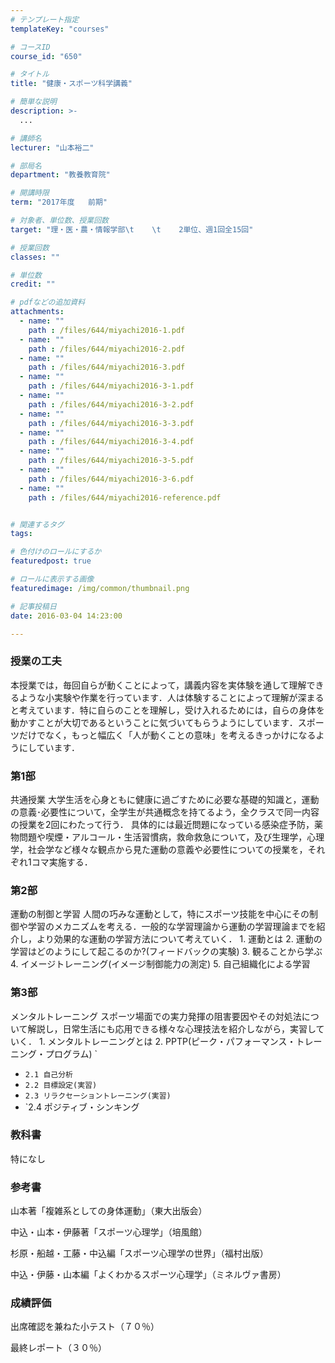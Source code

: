 ```yaml
---
# テンプレート指定
templateKey: "courses"

# コースID
course_id: "650"

# タイトル
title: "健康・スポーツ科学講義"

# 簡単な説明
description: >-
  ...

# 講師名
lecturer: "山本裕二"

# 部局名
department: "教養教育院"

# 開講時限
term: "2017年度	前期"

# 対象者、単位数、授業回数
target: "理・医・農・情報学部\t    \t    2単位、週1回全15回"

# 授業回数
classes: ""

# 単位数
credit: ""

# pdfなどの追加資料
attachments: 
  - name: "" 
    path : /files/644/miyachi2016-1.pdf
  - name: "" 
    path : /files/644/miyachi2016-2.pdf
  - name: "" 
    path : /files/644/miyachi2016-3.pdf
  - name: "" 
    path : /files/644/miyachi2016-3-1.pdf
  - name: "" 
    path : /files/644/miyachi2016-3-2.pdf
  - name: "" 
    path : /files/644/miyachi2016-3-3.pdf
  - name: "" 
    path : /files/644/miyachi2016-3-4.pdf
  - name: "" 
    path : /files/644/miyachi2016-3-5.pdf
  - name: "" 
    path : /files/644/miyachi2016-3-6.pdf
  - name: "" 
    path : /files/644/miyachi2016-reference.pdf


# 関連するタグ
tags:

# 色付けのロールにするか
featuredpost: true

# ロールに表示する画像
featuredimage: /img/common/thumbnail.png

# 記事投稿日
date: 2016-03-04 14:23:00

---
```


  
### 授業の工夫  
本授業では，毎回自らが動くことによって，講義内容を実体験を通して理解できるような小実験や作業を行っています．人は体験することによって理解が深まると考えています．特に自らのことを理解し，受け入れるためには，自らの身体を動かすことが大切であるということに気づいてもらうようにしています．スポーツだけでなく，もっと幅広く「人が動くことの意味」を考えるきっかけになるようにしています．

  
### 第1部  
共通授業 大学生活を心身ともに健康に過ごすために必要な基礎的知識と，運動の意義･必要性について，全学生が共通概念を持てるよう，全クラスで同一内容の授業を2回にわたって行う． 具体的には最近問題になっている感染症予防，薬物問題や喫煙・アルコール・生活習慣病，救命救急について，及び生理学，心理学，社会学など様々な観点から見た運動の意義や必要性についての授業を，それぞれ1コマ実施する．  
### 第2部  
運動の制御と学習 人間の巧みな運動として，特にスポーツ技能を中心にその制御や学習のメカニズムを考える．一般的な学習理論から運動の学習理論までを紹介し，より効果的な運動の学習方法について考えていく． 1. 運動とは 2. 運動の学習はどのようにして起こるのか?(フィードバックの実験) 3. 観ることから学ぶ 4. イメージトレーニング(イメージ制御能力の測定) 5. 自己組織化による学習  
### 第3部  
メンタルトレーニング スポーツ場面での実力発揮の阻害要因やその対処法について解説し，日常生活にも応用できる様々な心理技法を紹介しながら，実習していく． 1. メンタルトレーニングとは 2. PPTP(ピーク・パフォーマンス・トレーニング・プログラム) `  
* `2.1 自己分析 `  
* `2.2 目標設定(実習) `  
* `2.3 リラクセーショントレーニング(実習) `  
* `2.4 ポジティブ・シンキング  
### 教科書  
特になし  
### 参考書  


山本著「複雑系としての身体運動」（東大出版会）

中込・山本・伊藤著「スポーツ心理学」（培風館）

杉原・船越・工藤・中込編「スポーツ心理学の世界」（福村出版）

中込・伊藤・山本編「よくわかるスポーツ心理学」（ミネルヴァ書房）



  
### 成績評価  


出席確認を兼ねた小テスト（７０％）

最終レポート（３０％）
